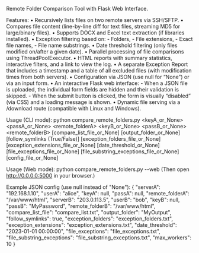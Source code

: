 Remote Folder Comparison Tool with Flask Web Interface.


Features:
  • Recursively lists files on two remote servers via SSH/SFTP.
  • Compares file content (line-by-line diff for text files, streaming MD5 for large/binary files).
  • Supports DOCX and Excel text extraction (if libraries installed).
  • Exception filtering based on:
      - Folders,
      - File extensions,
      - Exact file names,
      - File name substrings.
  • Date threshold filtering (only files modified on/after a given date).
  • Parallel processing of file comparisons using ThreadPoolExecutor.
  • HTML reports with summary statistics, interactive filters, and a link to view the log.
  • A separate Exception Report that includes a timestamp and a table of all excluded files
    (with modification times from both servers).
  • Configuration via JSON (use null for “None”) or via an input form.
  • An interactive Flask web interface:
      - When a JSON file is uploaded, the individual form fields are hidden and their validation is skipped.
      - When the submit button is clicked, the form is visually “disabled” (via CSS) and a loading message is shown.
  • Dynamic file serving via a /download route (compatible with Linux and Windows).

Usage (CLI mode):
  python compare_remote_folders.py <serverA> <userA> <keyA_or_None> <passA_or_None> <remote_folderA>
                                  <serverB> <userB> <keyB_or_None> <passB_or_None> <remote_folderB>
                                  [compare_list_file_or_None] [output_folder_or_None] [follow_symlinks (True/False)]
                                  [exception_folders_file_or_None] [exception_extensions_file_or_None] [date_threshold_or_None]
                                  [file_exceptions_file_or_None] [file_substring_exceptions_file_or_None]
                                  [config_file_or_None]

Usage (Web mode):
  python compare_remote_folders.py --web
  (Then open http://0.0.0.0:5000 in your browser.)

Example JSON config (use null instead of "None"):
{
  "serverA": "192.168.1.10",
  "userA": "alice",
  "keyA": null,
  "passA": null,
  "remote_folderA": "/var/www/html",
  "serverB": "203.0.113.5",
  "userB": "bob",
  "keyB": null,
  "passB": "MyPassword",
  "remote_folderB": "/var/www/html",
  "compare_list_file": "compare_list.txt",
  "output_folder": "MyOutput",
  "follow_symlinks": true,
  "exception_folders": "exception_folders.txt",
  "exception_extensions": "exception_extensions.txt",
  "date_threshold": "2023-01-01 00:00:00",
  "file_exceptions": "file_exceptions.txt",
  "file_substring_exceptions": "file_substring_exceptions.txt",
  "max_workers": 10
}